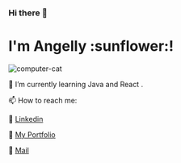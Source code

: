 ### Hi there 👋

<h1>I'm Angelly :sunflower:! </h1>

![computer-cat](https://github.com/Angellysg/Angellysg/assets/108312265/4e529f5e-414e-45dd-8c76-10dd22d087a3")


 🌱 I’m currently learning  Java and React .

 📫 How to reach me: 
 
:dizzy:  <a href='https://www.linkedin.com/in/angellysg/' target="_blank">Linkedin</a>

:dizzy:  <a href='https://github.com/Angellysg' target="_blank">My Portfolio</a>

:dizzy:  <a href='sepulveda.angelly1@gmail.com' target="_blank">Mail</a>





